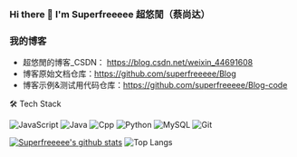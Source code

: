 ### Hi there 👋 I'm Superfreeeee 超悠閒（蔡尚达）

<!--
**superfreeeee/superfreeeee** is a ✨ _special_ ✨ repository because its `README.md` (this file) appears on your GitHub profile.

Here are some ideas to get you started:

- 🔭 I’m currently working on ...
- 🌱 I’m currently learning ...
- 👯 I’m looking to collaborate on ...
- 🤔 I’m looking for help with ...
- 💬 Ask me about ...
- 📫 How to reach me: ...
- 😄 Pronouns: ...
- ⚡ Fun fact: ...
-->

### 我的博客

- 超悠閒的博客_CSDN： https://blog.csdn.net/weixin_44691608
- 博客原始文档仓库：https://github.com/superfreeeee/Blog
- 博客示例&测试用代码仓库：https://github.com/superfreeeee/Blog-code

🛠 Tech Stack

![JavaScript](https://img.shields.io/badge/-JavaScript-black?style=flat-square&logo=javascript)
![Java](https://img.shields.io/badge/-java-E34A86?style=flat-square&logo=java)
![Cpp](https://img.shields.io/badge/-Cpp-black?style=flat-square&logo=Cpp)
![Python](https://img.shields.io/badge/-Python-black?style=flat-square&logo=Python)
![MySQL](https://img.shields.io/badge/-MySQL-black?style=flat-square&logo=mysql)
![Git](https://img.shields.io/badge/-Git-black?style=flat-square&logo=git)

[![Superfreeeee's github stats](https://github-readme-stats.vercel.app/api?username=superfreeeee&theme=dark)](https://github.com/Superfreeeee/github-readme-stats)
![Top Langs](https://github-readme-stats.vercel.app/api/top-langs/?username=superfreeeee&hide=TeX&layout=compact&theme=dark)
